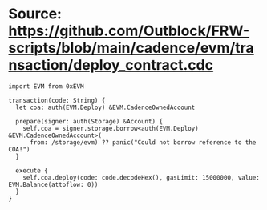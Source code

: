 # Source: https://github.com/Outblock/FRW-scripts/blob/main/cadence/evm/transaction/deploy_contract.cdc

```
import EVM from 0xEVM

transaction(code: String) {
  let coa: auth(EVM.Deploy) &EVM.CadenceOwnedAccount

  prepare(signer: auth(Storage) &Account) {
    self.coa = signer.storage.borrow<auth(EVM.Deploy) &EVM.CadenceOwnedAccount>(
      from: /storage/evm) ?? panic("Could not borrow reference to the COA!")
  }

  execute {
    self.coa.deploy(code: code.decodeHex(), gasLimit: 15000000, value: EVM.Balance(attoflow: 0))
  }
}

```